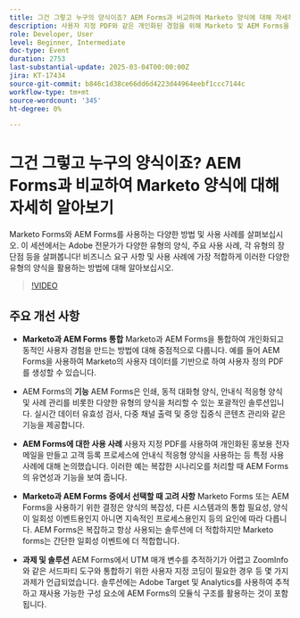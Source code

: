 ```yaml
---
title: 그건 그렇고 누구의 양식이죠? AEM Forms과 비교하여 Marketo 양식에 대해 자세히 알아보기
description: 사용자 지정 PDF와 같은 개인화된 경험을 위해 Marketo 및 AEM Forms을 통합합니다. AEM Forms은 실시간 유효성 검사와 중앙 집중식 관리를 통해 복잡한 양식을 처리합니다.
role: Developer, User
level: Beginner, Intermediate
doc-type: Event
duration: 2753
last-substantial-update: 2025-03-04T00:00:00Z
jira: KT-17434
source-git-commit: b846c1d38ce66dd6d4223d44964eebf1ccc7144c
workflow-type: tm+mt
source-wordcount: '345'
ht-degree: 0%

---
```



# 그건 그렇고 누구의 양식이죠? AEM Forms과 비교하여 Marketo 양식에 대해 자세히 알아보기

Marketo Forms와 AEM Forms를 사용하는 다양한 방법 및 사용 사례를 살펴보십시오. 이 세션에서는 Adobe 전문가가 다양한 유형의 양식, 주요 사용 사례, 각 유형의 장단점 등을 살펴봅니다! 비즈니스 요구 사항 및 사용 사례에 가장 적합하게 이러한 다양한 유형의 양식을 활용하는 방법에 대해 알아보십시오.

>[!VIDEO](https://video.tv.adobe.com/v/3448534/?learn=on&enablevpops)

## 주요 개선 사항

* **Marketo과 AEM Forms 통합** Marketo과 AEM Forms을 통합하여 개인화되고 동적인 사용자 경험을 만드는 방법에 대해 중점적으로 다룹니다. 예를 들어 AEM Forms을 사용하여 Marketo의 사용자 데이터를 기반으로 하여 사용자 정의 PDF를 생성할 수 있습니다.

* AEM Forms의 **기능** AEM Forms은 인쇄, 동적 대화형 양식, 안내식 적응형 양식 및 사례 관리를 비롯한 다양한 유형의 양식을 처리할 수 있는 포괄적인 솔루션입니다. 실시간 데이터 유효성 검사, 다중 채널 출력 및 중앙 집중식 콘텐츠 관리와 같은 기능을 제공합니다.

* **AEM Forms에 대한 사용 사례** 사용자 지정 PDF를 사용하여 개인화된 홍보용 전자 메일을 만들고 고객 등록 프로세스에 안내식 적응형 양식을 사용하는 등 특정 사용 사례에 대해 논의했습니다. 이러한 예는 복잡한 시나리오를 처리할 때 AEM Forms의 유연성과 기능을 보여 줍니다.

* **Marketo과 AEM Forms 중에서 선택할 때 고려 사항** Marketo Forms 또는 AEM Forms을 사용하기 위한 결정은 양식의 복잡성, 다른 시스템과의 통합 필요성, 양식이 일회성 이벤트용인지 아니면 지속적인 프로세스용인지 등의 요인에 따라 다릅니다. AEM Forms은 복잡하고 항상 사용되는 솔루션에 더 적합하지만 Marketo forms는 간단한 일회성 이벤트에 더 적합합니다.

* **과제 및 솔루션** AEM Forms에서 UTM 매개 변수를 추적하기가 어렵고 ZoomInfo와 같은 서드파티 도구와 통합하기 위한 사용자 지정 코딩이 필요한 경우 등 몇 가지 과제가 언급되었습니다. 솔루션에는 Adobe Target 및 Analytics를 사용하여 추적하고 재사용 가능한 구성 요소에 AEM Forms의 모듈식 구조를 활용하는 것이 포함됩니다.